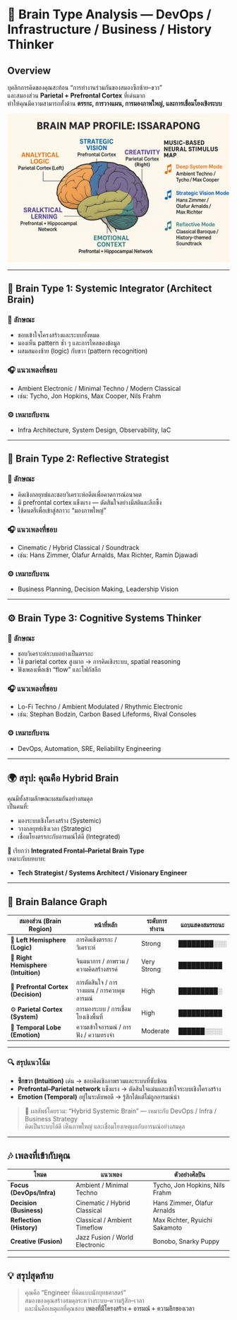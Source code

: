 # 🧠 Brain Type Analysis — DevOps / Infrastructure / Business / History Thinker

## Overview
บุคลิกการคิดของคุณสะท้อน “การทำงานร่วมกันของสมองซีกซ้าย–ขวา”  
และสมองส่วน **Parietal + Prefrontal Cortex** ที่เด่นมาก  
ทำให้คุณมีความสามารถทั้งด้าน **ตรรกะ, การวางแผน, การมองภาพใหญ่, และการเชื่อมโยงเชิงระบบ**


![my brain map](https://raw.githubusercontent.com/issarapong/brain-map/main/my-brian-map.png)

---

## 🧩 Brain Type 1: Systemic Integrator (Architect Brain)
### 🔹 ลักษณะ
- ชอบเข้าใจโครงสร้างและระบบทั้งหมด
- มองเห็น pattern ซ้ำ ๆ และการไหลของข้อมูล
- ผสมสมองซ้าย (logic) กับขวา (pattern recognition)

### 🎧 แนวเพลงที่ชอบ
- Ambient Electronic / Minimal Techno / Modern Classical  
- เช่น: Tycho, Jon Hopkins, Max Cooper, Nils Frahm

### ⚙️ เหมาะกับงาน
- Infra Architecture, System Design, Observability, IaC

---

## 🧭 Brain Type 2: Reflective Strategist
### 🔹 ลักษณะ
- คิดเชิงกลยุทธ์และชอบวิเคราะห์อดีตเพื่อคาดการณ์อนาคต
- มี prefrontal cortex แข็งแรง — ตัดสินใจอย่างมีสติและลึกซึ้ง
- ใช้ดนตรีเพื่อเข้าสู่สภาวะ “มองภาพใหญ่”

### 🎧 แนวเพลงที่ชอบ
- Cinematic / Hybrid Classical / Soundtrack  
- เช่น: Hans Zimmer, Ólafur Arnalds, Max Richter, Ramin Djawadi

### ⚙️ เหมาะกับงาน
- Business Planning, Decision Making, Leadership Vision

---

## ⚙️ Brain Type 3: Cognitive Systems Thinker
### 🔹 ลักษณะ
- ชอบวิเคราะห์ระบบอย่างเป็นตรรกะ
- ใช้ parietal cortex สูงมาก → การคิดเชิงระบบ, spatial reasoning
- ฟังเพลงเพื่อเข้า “flow” และโฟกัสลึก

### 🎧 แนวเพลงที่ชอบ
- Lo-Fi Techno / Ambient Modulated / Rhythmic Electronic  
- เช่น: Stephan Bodzin, Carbon Based Lifeforms, Rival Consoles

### ⚙️ เหมาะกับงาน
- DevOps, Automation, SRE, Reliability Engineering

---

## 🌍 สรุป: คุณคือ Hybrid Brain
คุณมีทั้งสามลักษณะผสมกันอย่างสมดุล  
เป็นคนที่:
- มองระบบเชิงโครงสร้าง (Systemic)
- วางกลยุทธ์เชิงเวลา (Strategic)
- เชื่อมโยงตรรกะกับอารมณ์ได้ดี (Integrated)

🧩 เรียกว่า **Integrated Frontal–Parietal Brain Type**  
เหมาะกับบทบาท:
- **Tech Strategist / Systems Architect / Visionary Engineer**

---

## 🧠 Brain Balance Graph

| สมองส่วน (Brain Region) | หน้าที่หลัก | ระดับการทำงาน | แถบแสดงสมรรถนะ |
|---------------------------|--------------|----------------|-----------------|
| 🧩 **Left Hemisphere (Logic)** | การคิดเชิงตรรกะ / วิเคราะห์ | Strong | ████████░░░ |
| 🎨 **Right Hemisphere (Intuition)** | จินตนาการ / ภาพรวม / ความคิดสร้างสรรค์ | Very Strong | ██████████ |
| 🧭 **Prefrontal Cortex (Decision)** | การตัดสินใจ / การวางแผน / การควบคุมอารมณ์ | High | █████████░ |
| ⚙️ **Parietal Cortex (System)** | การมองระบบ / การเชื่อมโยงเชิงพื้นที่ | High | ██████████ |
| 💓 **Temporal Lobe (Emotion)** | ความเข้าใจอารมณ์ / การฟัง / ความทรงจำ | Moderate | ██████░░░░ |

---

### 🔍 สรุปแนวโน้ม
- **ซีกขวา (Intuition)** เด่น → ชอบคิดเชิงภาพรวมและระบบที่ซับซ้อน  
- **Prefrontal–Parietal network** แข็งแรง → ตัดสินใจแม่นและเข้าใจระบบเชิงโครงสร้าง  
- **Emotion (Temporal)** อยู่ในระดับพอดี → รู้สึกได้แต่ไม่ถูกอารมณ์นำ  

> 🧠 ผลลัพธ์โดยรวม: “Hybrid Systemic Brain” — เหมาะกับ DevOps / Infra / Business Strategy  
> คิดเป็นระบบได้ดี เห็นภาพใหญ่ และเชื่อมโยงเหตุผลกับอารมณ์อย่างสมดุล


---

## 🎶 เพลงที่เข้ากับคุณ

| โหมด | แนวเพลง | ตัวอย่างศิลปิน |
|------|-----------|----------------|
| **Focus (DevOps/Infra)** | Ambient / Minimal Techno | Tycho, Jon Hopkins, Nils Frahm |
| **Decision (Business)** | Cinematic / Hybrid Classical | Hans Zimmer, Ólafur Arnalds |
| **Reflection (History)** | Classical / Ambient Timeflow | Max Richter, Ryuichi Sakamoto |
| **Creative (Fusion)** | Jazz Fusion / World Electronic | Bonobo, Snarky Puppy |

---

## 💡 สรุปสุดท้าย
> คุณคือ “Engineer ที่คิดแบบนักยุทธศาสตร์”  
> สมองของคุณสร้างสมดุลระหว่างระบบ–ความรู้สึก–เวลา  
> และนั่นคือเหตุผลที่คุณชอบ **เพลงที่มีโครงสร้าง + อารมณ์ + ความลึกของเวลา**
